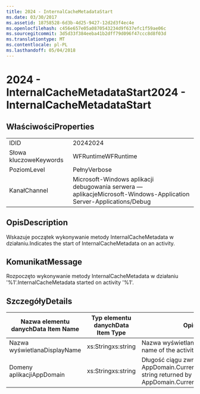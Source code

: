 ```yaml
---
title: 2024 - InternalCacheMetadataStart
ms.date: 03/30/2017
ms.assetid: 18758528-6d3b-4d25-9427-12d2d3f4ec4e
ms.openlocfilehash: c456e657e05a0870543234d9f637efc1f59ae06c
ms.sourcegitcommit: 3d5d33f384eeba41b2dff79d096f47ccc8d8f03d
ms.translationtype: MT
ms.contentlocale: pl-PL
ms.lasthandoff: 05/04/2018
---
```

# <a name="2024---internalcachemetadatastart"></a><span data-ttu-id="f83b3-102">2024 - InternalCacheMetadataStart</span><span class="sxs-lookup"><span data-stu-id="f83b3-102">2024 - InternalCacheMetadataStart</span></span>
## <a name="properties"></a><span data-ttu-id="f83b3-103">Właściwości</span><span class="sxs-lookup"><span data-stu-id="f83b3-103">Properties</span></span>  
  
|||  
|-|-|  
|<span data-ttu-id="f83b3-104">ID</span><span class="sxs-lookup"><span data-stu-id="f83b3-104">ID</span></span>|<span data-ttu-id="f83b3-105">2024</span><span class="sxs-lookup"><span data-stu-id="f83b3-105">2024</span></span>|  
|<span data-ttu-id="f83b3-106">Słowa kluczowe</span><span class="sxs-lookup"><span data-stu-id="f83b3-106">Keywords</span></span>|<span data-ttu-id="f83b3-107">WFRuntime</span><span class="sxs-lookup"><span data-stu-id="f83b3-107">WFRuntime</span></span>|  
|<span data-ttu-id="f83b3-108">Poziom</span><span class="sxs-lookup"><span data-stu-id="f83b3-108">Level</span></span>|<span data-ttu-id="f83b3-109">Pełny</span><span class="sxs-lookup"><span data-stu-id="f83b3-109">Verbose</span></span>|  
|<span data-ttu-id="f83b3-110">Kanał</span><span class="sxs-lookup"><span data-stu-id="f83b3-110">Channel</span></span>|<span data-ttu-id="f83b3-111">Microsoft-Windows aplikacji debugowania serwera — aplikacje</span><span class="sxs-lookup"><span data-stu-id="f83b3-111">Microsoft-Windows-Application Server-Applications/Debug</span></span>|  
  
## <a name="description"></a><span data-ttu-id="f83b3-112">Opis</span><span class="sxs-lookup"><span data-stu-id="f83b3-112">Description</span></span>  
 <span data-ttu-id="f83b3-113">Wskazuje początek wykonywanie metody InternalCacheMetadata w działaniu.</span><span class="sxs-lookup"><span data-stu-id="f83b3-113">Indicates the start of InternalCacheMetadata on an activity.</span></span>  
  
## <a name="message"></a><span data-ttu-id="f83b3-114">Komunikat</span><span class="sxs-lookup"><span data-stu-id="f83b3-114">Message</span></span>  
 <span data-ttu-id="f83b3-115">Rozpoczęto wykonywanie metody InternalCacheMetadata w działaniu '%1'.</span><span class="sxs-lookup"><span data-stu-id="f83b3-115">InternalCacheMetadata started on activity '%1'.</span></span>  
  
## <a name="details"></a><span data-ttu-id="f83b3-116">Szczegóły</span><span class="sxs-lookup"><span data-stu-id="f83b3-116">Details</span></span>  
  
|<span data-ttu-id="f83b3-117">Nazwa elementu danych</span><span class="sxs-lookup"><span data-stu-id="f83b3-117">Data Item Name</span></span>|<span data-ttu-id="f83b3-118">Typ elementu danych</span><span class="sxs-lookup"><span data-stu-id="f83b3-118">Data Item Type</span></span>|<span data-ttu-id="f83b3-119">Opis</span><span class="sxs-lookup"><span data-stu-id="f83b3-119">Description</span></span>|  
|--------------------|--------------------|-----------------|  
|<span data-ttu-id="f83b3-120">Nazwa wyświetlana</span><span class="sxs-lookup"><span data-stu-id="f83b3-120">DisplayName</span></span>|<span data-ttu-id="f83b3-121">xs:String</span><span class="sxs-lookup"><span data-stu-id="f83b3-121">xs:string</span></span>|<span data-ttu-id="f83b3-122">Nazwa wyświetlana działania.</span><span class="sxs-lookup"><span data-stu-id="f83b3-122">The display name of the activity.</span></span>|  
|<span data-ttu-id="f83b3-123">Domeny aplikacji</span><span class="sxs-lookup"><span data-stu-id="f83b3-123">AppDomain</span></span>|<span data-ttu-id="f83b3-124">xs:String</span><span class="sxs-lookup"><span data-stu-id="f83b3-124">xs:string</span></span>|<span data-ttu-id="f83b3-125">Długość ciągu zwróconego przez AppDomain.CurrentDomain.FriendlyName.</span><span class="sxs-lookup"><span data-stu-id="f83b3-125">The string returned by AppDomain.CurrentDomain.FriendlyName.</span></span>|
